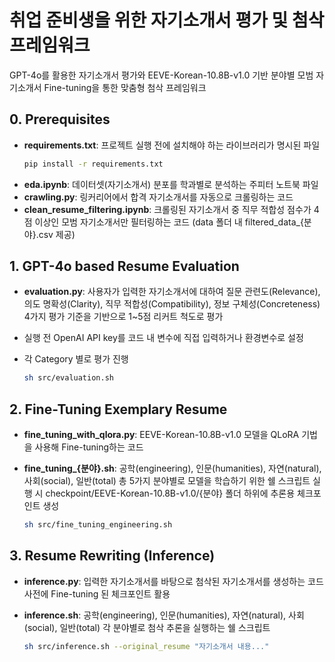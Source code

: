 # 취업 준비생을 위한 자기소개서 평가 및 첨삭 프레임워크
GPT-4o를 활용한 자기소개서 평가와 EEVE-Korean-10.8B-v1.0 기반 분야별 모범 자기소개서 Fine-tuning을 통한 맞춤형 첨삭 프레임워크

## 0. Prerequisites
- **requirements.txt**: 프로젝트 실행 전에 설치해야 하는 라이브러리가 명시된 파일
  ```bash
  pip install -r requirements.txt
  ```
- **eda.ipynb**: 데이터셋(자기소개서) 분포를 학과별로 분석하는 주피터 노트북 파일
- **crawling.py**: 링커리어에서 합격 자기소개서를 자동으로 크롤링하는 코드
- **clean_resume_filtering.ipynb**: 크롤링된 자기소개서 중 직무 적합성 점수가 4점 이상인 모범 자기소개서만 필터링하는 코드 (data 폴더 내 filtered_data_{분야}.csv 제공)


## 1. GPT-4o based Resume Evaluation
- **evaluation.py**: 사용자가 입력한 자기소개서에 대하여 질문 관련도(Relevance), 의도 명확성(Clarity), 직무 적합성(Compatibility), 정보 구체성(Concreteness) 4가지 평가 기준을 기반으로 1~5점 리커트 척도로 평가
- 실행 전 OpenAI API key를 코드 내 변수에 직접 입력하거나 환경변수로 설정
- 각 Category 별로 평가 진행

  ```bash
  sh src/evaluation.sh
  ```


## 2. Fine-Tuning Exemplary Resume
- **fine_tuning_with_qlora.py**: EEVE-Korean-10.8B-v1.0 모델을 QLoRA 기법을 사용해 Fine-tuning하는 코드

- **fine_tuning_{분야}.sh**:
공학(engineering), 인문(humanities), 자연(natural), 사회(social), 일반(total) 총 5가지 분야별로 모델을 학습하기 위한 쉘 스크립트
실행 시 checkpoint/EEVE-Korean-10.8B-v1.0/{분야} 폴더 하위에 추론용 체크포인트 생성
  ```bash
  sh src/fine_tuning_engineering.sh
  ```


## 3. Resume Rewriting (Inference)
- **inference.py**:
입력한 자기소개서를 바탕으로 첨삭된 자기소개서를 생성하는 코드
사전에 Fine-tuning 된 체크포인트 활용

- **inference.sh**:
공학(engineering), 인문(humanities), 자연(natural), 사회(social), 일반(total) 각 분야별로 첨삭 추론을 실행하는 쉘 스크립트
  ```bash
  sh src/inference.sh --original_resume "자기소개서 내용..."
  ```

